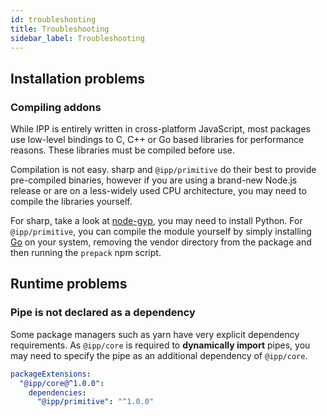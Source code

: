```yaml
---
id: troubleshooting
title: Troubleshooting
sidebar_label: Troubleshooting
---
```


## Installation problems

### Compiling addons

While IPP is entirely written in cross-platform JavaScript, most packages use low-level bindings to C, C++ or Go based libraries for performance reasons. These libraries must be compiled before use.

Compilation is not easy. sharp and `@ipp/primitive` do their best to provide pre-compiled binaries, however if you are using a brand-new Node.js release or are on a less-widely used CPU architecture, you may need to compile the libraries yourself.

For sharp, take a look at [node-gyp](https://github.com/nodejs/node-gyp), you may need to install Python. For `@ipp/primitive`, you can compile the module yourself by simply installing [Go](https://golang.org/) on your system, removing the vendor directory from the package and then running the `prepack` npm script.


## Runtime problems

### Pipe is not declared as a dependency

Some package managers such as yarn have very explicit dependency requirements. As `@ipp/core` is required to **dynamically import** pipes, you may need to specify the pipe as an additional dependency of `@ipp/core`.

```yaml title=".yarnrc.yml"
packageExtensions:
  "@ipp/core@^1.0.0":
    dependencies:
      "@ipp/primitive": "^1.0.0"
```
